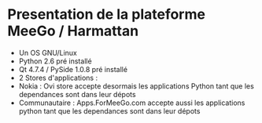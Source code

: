 Presentation de la plateforme MeeGo / Harmattan
===============================================

* Un OS GNU/Linux
* Python 2.6 pré installé
* Qt 4.7.4 / PySide 1.0.8 pré installé
* 2 Stores d'applications :
* Nokia : Ovi store accepte desormais les applications Python tant que les dependances sont dans leur dépots
* Communautaire : Apps.ForMeeGo.com accepte aussi les applications python tant que les dependances sont dans leur dépots
